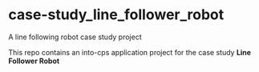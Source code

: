 # case-study_line_follower_robot

A line following robot case study project

This repo contains an into-cps application project for the case study **Line Follower Robot**